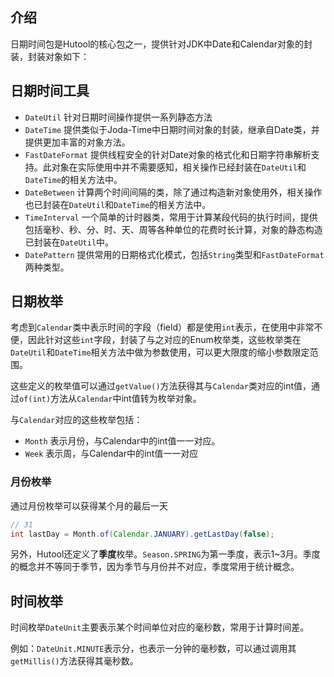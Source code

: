 ## 介绍

日期时间包是Hutool的核心包之一，提供针对JDK中Date和Calendar对象的封装，封装对象如下：

## 日期时间工具

- `DateUtil` 针对日期时间操作提供一系列静态方法
- `DateTime` 提供类似于Joda-Time中日期时间对象的封装，继承自Date类，并提供更加丰富的对象方法。
- `FastDateFormat` 提供线程安全的针对Date对象的格式化和日期字符串解析支持。此对象在实际使用中并不需要感知，相关操作已经封装在`DateUtil`和`DateTime`的相关方法中。
- `DateBetween` 计算两个时间间隔的类，除了通过构造新对象使用外，相关操作也已封装在`DateUtil`和`DateTime`的相关方法中。
- `TimeInterval` 一个简单的计时器类，常用于计算某段代码的执行时间，提供包括毫秒、秒、分、时、天、周等各种单位的花费时长计算，对象的静态构造已封装在`DateUtil`中。
- `DatePattern` 提供常用的日期格式化模式，包括`String`类型和`FastDateFormat`两种类型。

## 日期枚举

考虑到`Calendar`类中表示时间的字段（field）都是使用`int`表示，在使用中非常不便，因此针对这些`int`字段，封装了与之对应的Enum枚举类，这些枚举类在`DateUtil`和`DateTime`相关方法中做为参数使用，可以更大限度的缩小参数限定范围。

这些定义的枚举值可以通过`getValue()`方法获得其与`Calendar`类对应的int值，通过`of(int)`方法从`Calendar`中int值转为枚举对象。

与`Calendar`对应的这些枚举包括：

- `Month` 表示月份，与Calendar中的int值一一对应。
- `Week` 表示周，与Calendar中的int值一一对应

### 月份枚举

通过月份枚举可以获得某个月的最后一天

```java
// 31
int lastDay = Month.of(Calendar.JANUARY).getLastDay(false);
```

另外，Hutool还定义了**季度**枚举。`Season.SPRING`为第一季度，表示1~3月。季度的概念并不等同于季节，因为季节与月份并不对应，季度常用于统计概念。

## 时间枚举

时间枚举`DateUnit`主要表示某个时间单位对应的毫秒数，常用于计算时间差。

例如：`DateUnit.MINUTE`表示分，也表示一分钟的毫秒数，可以通过调用其`getMillis()`方法获得其毫秒数。
